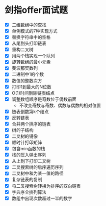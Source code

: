 # 剑指offer面试题
- [x] 二维数组中的查找
- [x] 单例模式的7种实现方式
- [x] 替换字符串中的空格
- [x] 从尾到头打印链表
- [x] 重构二叉树
- [x] 用两个栈实现一个队列
- [x] 旋转数组的最小元素
- [x] 斐波那契数列
- [x] 二进制中1的个数
- [x] 数值的整数次方
- [x] 打印1到最大的N位数
- [x] O(1)时间删除链表结点
- [x] 调整数组顺序是奇数位于偶数前面
    - 不改变奇数与奇数、偶数与偶数的相对位置
- [x] 链表倒数第k个结点
- [x] 反转链表
- [x] 合并两个排序的链表
- [x] 树的子结构
- [x] 二叉树的镜像
- [x] 顺时针打印矩阵
- [x] 包含min函数的栈
- [x] 栈的压入弹出序列
- [x] 从上到下打印二叉树
- [x] 二叉搜索树的后序遍历序列
- [x] 二叉树中和为某一值的路径
- [x] 复杂链表的复制
- [x] 将二叉搜索树转换为排序的双向链表
- [x] 字典序全排列算法
- [x] 数组中出现次数超过一半的数字